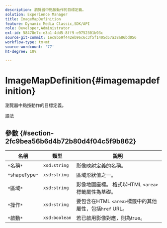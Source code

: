 ```yaml
---
description: 瀏覽器中點按動作的目標定義。
solution: Experience Manager
title: ImageMapDefinition
feature: Dynamic Media Classic,SDK/API
role: Developer,Administrator
exl-id: 58478e7c-e3a1-4dd5-8ff9-e9752301b93c
source-git-commit: 1ec8b59f442eb96c6c3f5f1405d57a38a86bd056
workflow-type: tm+mt
source-wordcount: '77'
ht-degree: 10%

---
```


# ImageMapDefinition{#imagemapdefinition}

瀏覽器中點按動作的目標定義。

語法

## 參數 {#section-2fc9bea56b6d4b72b80d4f04c5f9b862}

| 名稱 | 類型 | 說明 |
|---|---|---|
| `*`名稱`*` | `xsd:string` | 影像映射定義的名稱。 |
| `*`shapeType`*` | `xsd:string` | 區域形狀值之一。 |
| `*`區域`*` | `xsd:string` | 影像地圖座標。 格式以HTML `<area>`標籤屬性為基礎。 |
| `*`操作`*` | `xsd:string` | 要包含在HTML `<area>`標籤中的其他屬性，包括`href` URL。 |
| `*`啟動`*` | `xsd:boolean` | 若已啟用影像對應，則為true。 |
